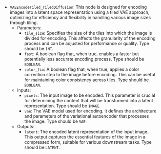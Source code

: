 - `VAEEncodeTiled_TiledDiffusion`: This node is designed for encoding images into a latent space representation using a tiled VAE approach, optimizing for efficiency and flexibility in handling various image sizes through tiling.
    - Parameters:
        - `tile_size`: Specifies the size of the tiles into which the image is divided for encoding. This affects the granularity of the encoding process and can be adjusted for performance or quality. Type should be `INT`.
        - `fast`: A boolean flag that, when true, enables a faster but potentially less accurate encoding process. Type should be `BOOLEAN`.
        - `color_fix`: A boolean flag that, when true, applies a color correction step to the image before encoding. This can be useful for maintaining color consistency across tiles. Type should be `BOOLEAN`.
    - Inputs:
        - `pixels`: The input image to be encoded. This parameter is crucial for determining the content that will be transformed into a latent representation. Type should be `IMAGE`.
        - `vae`: The VAE model used for encoding. It defines the architecture and parameters of the variational autoencoder that processes the image. Type should be `VAE`.
    - Outputs:
        - `latent`: The encoded latent representation of the input image. This output captures the essential features of the image in a compressed form, suitable for various downstream tasks. Type should be `LATENT`.
